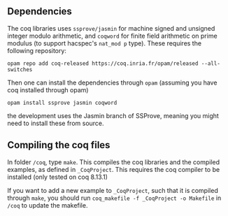 ## Dependencies

The coq libraries uses `ssprove/jasmin` for machine signed and unsigned integer modulo arithmetic, and `coqword` for finite field arithmetic on prime modulus (to support hacspec's `nat_mod p` type). 
These requires the following repository:

```
opam repo add coq-released https://coq.inria.fr/opam/released --all-switches
```

Then one can install the dependencies through `opam` (assuming you have coq installed through opam)

```
opam install ssprove jasmin coqword
```
the development uses the Jasmin branch of SSProve, meaning you might need to install these from source.

## Compiling the coq files

In folder `/coq`, type `make`. This compiles the coq libraries and the compiled examples, as defined in `_CoqProject`.
This requires the coq compiler to be installed (only tested on coq 8.13.1)

If you want to add a new example to `_CoqProject`, such that it is compiled through `make`, you should run `coq_makefile -f _CoqProject -o Makefile` in `/coq` to update the makefile.
